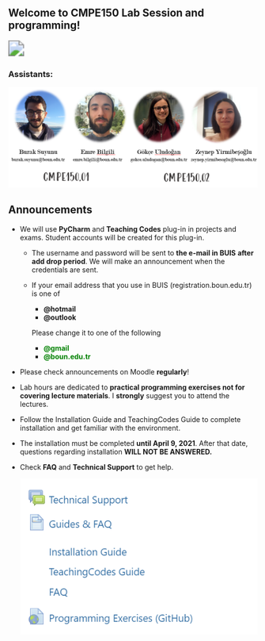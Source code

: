 ## Welcome to CMPE150 Lab Session and programming!

<img src="https://media.tenor.com/images/4a8695051eb201aaab83a058ac1dfaaa/tenor.gif" style="zoom: 200%;" />



### Assistants: 

![1616505237530](../figures/Team.png)

## Announcements

- We will use **PyCharm** and **Teaching Codes** plug-in in projects and exams. Student accounts will be created for this plug-in. 

  - The username and password will be sent to **the e-mail in BUIS** **after add drop period**. We will make an announcement when the credentials are sent.  

  - If your email address that you use in BUIS (registration.boun.edu.tr) is one of 

    - **@hotmail**
    - **@outlook**

    Please change it to one of the following 

    - **<span style="color:green">@gmail</span>**
    - **<span style="color:green">@boun.edu.tr</span>**

- Please check announcements on Moodle **regularly**!

- Lab hours are dedicated to **practical programming exercises not for covering lecture materials**. I **strongly** suggest you to attend the lectures. 

- Follow the Installation Guide and TeachingCodes Guide to complete installation and get familiar with the environment.

- The installation must be completed **until April 9, 2021**. After that date, questions regarding installation **WILL NOT BE ANSWERED.**

- Check **FAQ** and **Technical Support** to get help. 

  ![1616502949955](figures/moodle.png)